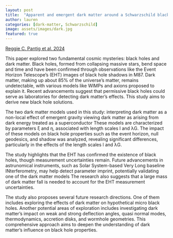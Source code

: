```yaml
---
layout: post
title:  "Apparent and emergent dark matter around a Schwarzschild black hole"
author: lauren
categories: [dark-matter, Schwarzschild]
image: assets/images/dark.jpg
featured: true
---
```

[Reggie C. Pantig et al. 2024](https://arxiv.org/pdf/2405.07531)

This paper explored two fundamental cosmic mysteries: black holes and dark matter. Black holes, formed from collapsing massive stars, bend space and time and have been confirmed through observations like the Event Horizon Telescope’s (EHT) images of black hole shadows in M87. Dark matter, making up about 85% of the universe’s matter, remains undetectable, with various models like WIMPs and axions proposed to explain it. Recent advancements suggest that permissive black holes could serve as laboratories for detecting dark matter’s effects. This study aims to derive new black hole solutions. 

The two dark matter models used in this study:
interpreting dark matter as a non-local effect of emergent gravity
viewing dark matter as arising from dark energy treated as a superconductor 
These models are characterized by parameters ξ and η, associated with length scales l and λG. The impact of these models on black hole properties such as the event horizon, null geodesics, and shadow was analyzed, revealing significant differences, particularly in the effects of the length scales l and λG. 

The study highlights that the EHT has confirmed the existence of black holes, though measurement uncertainties remain. Future advancements in astrunomical instruments, such as Solar System-based Very Long baseline INterferometry, may help detect parameter imprint, potentially validating one of the dark matter models The research also suggests that a large mass of dark matter fall is needed to account for the EHT measurement uncertainties. 

The study also proposes several future research directions. One of them includes exploring the effects of dark matter on hypothetical micro black holes. Another potential areas of exploration includes investigating dark matter’s impact on weak and strong deflection angles, quasi normal modes, thermodynamics, accretion disks, and wormhole geometries. This comprehensive approach aims to deepen the understanding of dark matter’s influence on black hole properties. 

